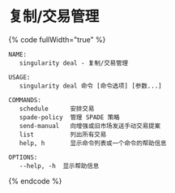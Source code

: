 # 复制/交易管理

{% code fullWidth="true" %}
```
NAME:
   singularity deal - 复制/交易管理

USAGE:
   singularity deal 命令 [命令选项] [参数...]

COMMANDS:
   schedule      安排交易
   spade-policy  管理 SPADE 策略
   send-manual   向增强或旧市场发送手动交易提案
   list          列出所有交易
   help, h       显示命令列表或一个命令的帮助信息

OPTIONS:
   --help, -h  显示帮助信息
```
{% endcode %}